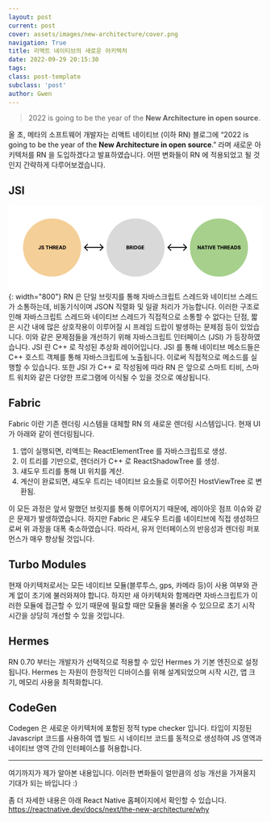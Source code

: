 ```yaml
---
layout: post
current: post
cover: assets/images/new-architecture/cover.png
navigation: True
title: 리액트 네이티브의 새로운 아키텍처
date: 2022-09-29 20:15:30
tags:
class: post-template
subclass: 'post'
author: Gwen
---
```


> 2022 is going to be the year of the **New Architecture in open
> source**.

올 초, 메타의 소프트웨어 개발자는 리액트 네이티브 (이하 RN) 블로그에 “2022 is going to be the year of the **New Architecture in open source**.” 라며 새로운 아키텍처를 RN 을 도입하겠다고 발표하였습니다. 어떤 변화들이 RN 에 적용되었고 될 것인지 간략하게 다루어보겠습니다.

## JSI
![bridge](./assets/images/new-architecture/bridge.png){: width="800"}
RN 은 단일 브릿지를 통해 자바스크립트 스레드와 네이티브 스레드가 소통하는데, 비동기식이며 JSON 직렬화 및 일괄 처리가 가능합니다. 이러한 구조로 인해 자바스크립트 스레드와 네이티브 스레드가 직접적으로 소통할 수 없다는 단점, 짧은 시간 내에 많은 상호작용이 이루어질 시 프레임 드랍이 발생하는 문제점 등이 있었습니다.
이와 같은 문제점들을 개선하기 위해 자바스크립트 인터페이스 (JSI) 가 등장하였습니다. JSI 란 C++ 로 작성된 추상화 레이어입니다. JSI 를 통해 네이티브 메소드들은 C++ 호스트 객체를 통해 자바스크립트에 노출됩니다. 이로써 직접적으로 메소드를 실행할 수 있습니다. 또한 JSI 가 C++ 로 작성됨에 따라 RN 은 앞으로 스마트 티비, 스마트 워치와 같은 다양한 프로그램에 이식될 수 있을 것으로 예상됩니다.

## Fabric

Fabric 이란 기존 렌더링 시스템을 대체할 RN 의 새로운 렌더링 시스템입니다.
현재 UI 가 아래와 같이 렌더링됩니다.

1.  앱이 실행되면, 리액트는 ReactElementTree 를 자바스크립트로 생성.
2.  이 트리를 기반으로, 렌더러가 C++ 로 ReactShadowTree 를 생성.
3.  섀도우 트리를 통해 UI 위치를 계산.
4.  계산이 완료되면, 섀도우 트리는 네이티브 요소들로 이루어진 HostViewTree 로 변환됨.

이 모든 과정은 앞서 말했던 브릿지를 통해 이루어지기 때문에, 레이아웃 점프 이슈와 같은 문제가 발생하였습니다. 하지만 Fabric 은 섀도우 트리를 네이티브에 직접 생성하므로써 위 과정을 대폭 축소하였습니다. 따라서, 유저 인터페이스의 반응성과 렌더링 퍼포먼스가 매우 향상될 것입니다.

## Turbo Modules

현재 아키텍처로서는 모든 네이티브 모듈(블루투스, gps, 카메라 등)이 사용 여부와 관계 없이 초기에 불러와져야 합니다. 하지만 새 아키텍처와 함께라면 자바스크립트가 이러한 모듈에 접근할 수 있기 때문에 필요할 때만 모듈을 불러올 수 있으므로 초기 시작 시간을 상당히 개선할 수 있을 것입니다.

## Hermes

RN 0.70 부터는 개발자가 선택적으로 적용할 수 있던 Hermes 가 기본 엔진으로 설정됩니다. Hermes 는 자원이 한정적인 디바이스를 위해 설계되었으며 시작 시간, 앱 크기, 메모리 사용을 최적화합니다.

## CodeGen

Codegen 은 새로운 아키텍처에 포함된 정적 type checker 입니다. 타입이 지정된 Javascript 코드를 사용하여 앱 빌드 시 네이티브 코드를 동적으로 생성하여 JS 영역과 네이티브 영역 간의 인터페이스를 허용합니다.
<hr/>
여기까지가 제가 알아본 내용입니다. 이러한 변화들이 얼만큼의 성능 개선을 가져올지 기대가 되는 바입니다 :)

좀 더 자세한 내용은 아래 React Native 홈페이지에서 확인할 수 있습니다.
<https://reactnative.dev/docs/next/the-new-architecture/why>